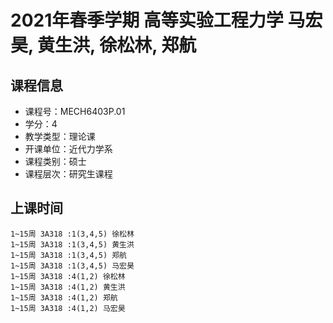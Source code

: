 # 2021年春季学期 高等实验工程力学 马宏昊, 黄生洪, 徐松林, 郑航






## 课程信息

- 课程号：MECH6403P.01
- 学分：4
- 教学类型：理论课
- 开课单位：近代力学系
- 课程类别：硕士
- 课程层次：研究生课程

## 上课时间

```
1~15周 3A318 :1(3,4,5) 徐松林
1~15周 3A318 :1(3,4,5) 黄生洪
1~15周 3A318 :1(3,4,5) 郑航
1~15周 3A318 :1(3,4,5) 马宏昊
1~15周 3A318 :4(1,2) 徐松林
1~15周 3A318 :4(1,2) 黄生洪
1~15周 3A318 :4(1,2) 郑航
1~15周 3A318 :4(1,2) 马宏昊
```

